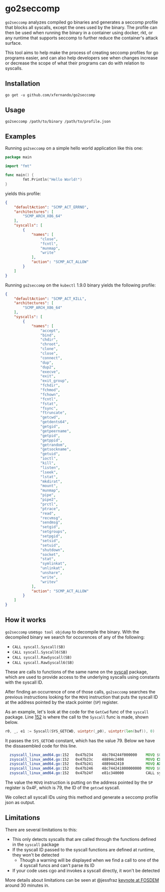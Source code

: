 # go2seccomp

`go2seccomp` analyzes compiled go binaries and generates a seccomp profile that blocks all syscalls, except the ones
used by the binary. The profile can then be used when running the binary in a container using docker, rkt, or any runtime
that supports seccomp to further reduce the container's attack surface.

This tool aims to help make the process of creating seccomp profiles for go programs easier, and can also help
developers see when changes increase or decrease the scope of what their programs can do with relation to syscalls.

## Installation

`go get -u github.com/xfernando/go2seccomp`

## Usage

`go2seccomp /path/to/binary /path/to/profile.json`

## Examples

Running `go2seccomp` on a simple hello world application like this one:

```go
package main

import "fmt"

func main() {
        fmt.Println("Hello World!")
}
```

yields this profile:

```json
{
    "defaultAction": "SCMP_ACT_ERRNO",
    "architectures": [
        "SCMP_ARCH_X86_64"
    ],
    "syscalls": [
        {
            "names": [
                "close",
                "fcntl",
                "munmap",
                "write"
            ],
            "action": "SCMP_ACT_ALLOW"
        }
    ]
}
```

Running `go2seccomp` on the `kubectl` 1.9.0 binary yields the following profile:

```json
{
    "defaultAction": "SCMP_ACT_KILL",
    "architectures": [
        "SCMP_ARCH_X86_64"
    ],
    "syscalls": [
        {
            "names": [
                "accept",
                "bind",
                "chdir",
                "chroot",
                "clone",
                "close",
                "connect",
                "dup",
                "dup2",
                "execve",
                "exit",
                "exit_group",
                "fchdir",
                "fchmod",
                "fchown",
                "fcntl",
                "fstat",
                "fsync",
                "ftruncate",
                "getcwd",
                "getdents64",
                "getgid",
                "getpeername",
                "getpid",
                "getppid",
                "getrandom",
                "getsockname",
                "getuid",
                "ioctl",
                "kill",
                "listen",
                "lseek",
                "lstat",
                "mkdirat",
                "mount",
                "munmap",
                "pipe",
                "pipe2",
                "prctl",
                "ptrace",
                "read",
                "recvmsg",
                "sendmsg",
                "setgid",
                "setgroups",
                "setpgid",
                "setsid",
                "setuid",
                "shutdown",
                "socket",
                "stat",
                "symlinkat",
                "unlinkat",
                "unshare",
                "write",
                "writev"
            ],
            "action": "SCMP_ACT_ALLOW"
        }
    ]
}
```

## How it works

`go2seccomp` uses`go tool objdump` to decompile the binary. With the decompiled binary we search for occurences of any of the following:

* `CALL syscall.Syscall(SB)`
* `CALL syscall.Syscall6(SB)`
* `CALL syscall.RawSyscall(SB)`
* `CALL syscall.RawSyscall6(SB)`

These are calls to functions of the same name on the [syscall](https://golang.org/pkg/syscall/) package, which are used to
provide access to the underlying syscalls using constants with the syscall ID.

After finding an occurrence of one of those calls, `go2seccomp` searches the previous instructions looking for the `MOVQ` instruction
that puts the syscall ID at the address pointed by the stack pointer (`SP`) register.

As an example, let's look at the code for the `GetCwd` func of the `syscall` package. Line [152](https://github.com/golang/go/blob/104445e3140f4468839db49a25cb0182f7923174/src/syscall/zsyscall_linux_amd64.go#L152) is where
the call to the `Syscall` func is made, shown below.

```go
r0, _, e1 := Syscall(SYS_GETCWD, uintptr(_p0), uintptr(len(buf)), 0)
```

It passes the `SYS_GETCWD` constant, which has the value 79. Below we have the dissasembled code for this line.

```asm
  zsyscall_linux_amd64.go:152   0x47b234    48c704244f000000    MOVQ $0x4f, 0(SP)
  zsyscall_linux_amd64.go:152   0x47b23c    48894c2408          MOVQ CX, 0x8(SP)
  zsyscall_linux_amd64.go:152   0x47b241    4889442410          MOVQ AX, 0x10(SP)
  zsyscall_linux_amd64.go:152   0x47b246    48c744241800000000  MOVQ $0x0, 0x18(SP)
  zsyscall_linux_amd64.go:152   0x47b24f    e81c340000          CALL syscall.Syscall(SB)
```

The value the `MOVQ` instruction is putting on the address pointed by the `SP` register is 0x4F, which is 79, the ID
of the `getcwd` syscall.

We collect all syscall IDs using this method and generate a seccomp profile json as output.

## Limitations

There are several limitations to this:

* This only detects syscalls that are called through the functions defined in the `syscall` package
* If the syscall ID passed to the syscall functions are defined at runtime, they won't be detected
  * Though a warning will be displayed when we find a call to one of the 4 syscall funcs and can't parse its ID
* If your code uses cgo and invokes a syscall directly, it won't be detected

More details about limitations can be seen at @jessfraz [keynote at FOSDEM](https://www.youtube.com/watch?v=7mzbIOtcIaQ)
around 30 minutes in.
